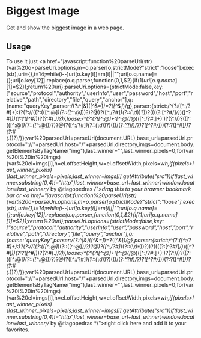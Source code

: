 Biggest Image
=====
Get and show the biggest image in a web page.

Usage
-----
To use it just <a href="javascript:function%20parseUri(str){var%20o=parseUri.options,m=o.parser[o.strictMode?\"strict\":\"loose\"].exec(str),uri={},i=14;while(i--)uri[o.key[i]]=m[i]||\"\";uri[o.q.name]={};uri[o.key[12]].replace(o.q.parser,function($0,$1,$2){if($1)uri[o.q.name][$1]=$2});return%20uri};parseUri.options={strictMode:false,key:[\"source\",\"protocol\",\"authority\",\"userInfo\",\"user\",\"password\",\"host\",\"port\",\"relative\",\"path\",\"directory\",\"file\",\"query\",\"anchor\"],q:{name:\"queryKey\",parser:/(?:^|&)([^&=]*)=?([^&]*)/g},parser:{strict:/^(?:([^:\/?#]+):)?(?:\/\/((?:(([^:@]*)(?::([^:@]*))?)?@)?([^:\/?#]*)(?::(\d*))?))?((((?:[^?#\/]*\/)*)([^?#]*))(?:\?([^#]*))?(?:#(.*))?)/,loose:/^(?:(?![^:@]+:[^:@\/]*@)([^:\/?#.]+):)?(?:\/\/)?((?:(([^:@]*)(?::([^:@]*))?)?@)?([^:\/?#]*)(?::(\d*))?)(((\/(?:[^?#](?![^?#\/]*\.[^?#\/.]+(?:[?#]|$)))*\/?)?([^?#\/]*))(?:\?([^#]*))?(?:#(.*))?)/}};var%20parsedUrl=parseUri(document.URL),base_url=parsedUrl.protocol+\"://\"+parsedUrl.host+\"/\"+parsedUrl.directory,imgs=document.body.getElementsByTagName(\"img\"),last_winner=\"\",last_winner_pixels=0;for(var%20i%20in%20imgs){var%20el=imgs[i],h=el.offsetHeight,w=el.offsetWidth,pixels=w*h;if(pixels>last_winner_pixels){last_winner_pixels=pixels;last_winner=imgs[i].getAttribute(\"src\")}if(last_winner.substring(0,4)!=\"http\")last_winner=base_url+last_winner}window.location=last_winner;/* by @tiagopedras */">drag this</a> to your browser bookmark bar or <a href="javascript:function%20parseUri(str){var%20o=parseUri.options,m=o.parser[o.strictMode?\"strict\":\"loose\"].exec(str),uri={},i=14;while(i--)uri[o.key[i]]=m[i]||\"\";uri[o.q.name]={};uri[o.key[12]].replace(o.q.parser,function($0,$1,$2){if($1)uri[o.q.name][$1]=$2});return%20uri};parseUri.options={strictMode:false,key:[\"source\",\"protocol\",\"authority\",\"userInfo\",\"user\",\"password\",\"host\",\"port\",\"relative\",\"path\",\"directory\",\"file\",\"query\",\"anchor\"],q:{name:\"queryKey\",parser:/(?:^|&)([^&=]*)=?([^&]*)/g},parser:{strict:/^(?:([^:\/?#]+):)?(?:\/\/((?:(([^:@]*)(?::([^:@]*))?)?@)?([^:\/?#]*)(?::(\d*))?))?((((?:[^?#\/]*\/)*)([^?#]*))(?:\?([^#]*))?(?:#(.*))?)/,loose:/^(?:(?![^:@]+:[^:@\/]*@)([^:\/?#.]+):)?(?:\/\/)?((?:(([^:@]*)(?::([^:@]*))?)?@)?([^:\/?#]*)(?::(\d*))?)(((\/(?:[^?#](?![^?#\/]*\.[^?#\/.]+(?:[?#]|$)))*\/?)?([^?#\/]*))(?:\?([^#]*))?(?:#(.*))?)/}};var%20parsedUrl=parseUri(document.URL),base_url=parsedUrl.protocol+\"://\"+parsedUrl.host+\"/\"+parsedUrl.directory,imgs=document.body.getElementsByTagName(\"img\"),last_winner=\"\",last_winner_pixels=0;for(var%20i%20in%20imgs){var%20el=imgs[i],h=el.offsetHeight,w=el.offsetWidth,pixels=w*h;if(pixels>last_winner_pixels){last_winner_pixels=pixels;last_winner=imgs[i].getAttribute(\"src\")}if(last_winner.substring(0,4)!=\"http\")last_winner=base_url+last_winner}window.location=last_winner;/* by @tiagopedras */">right click here</a> and add it to your favorites.
